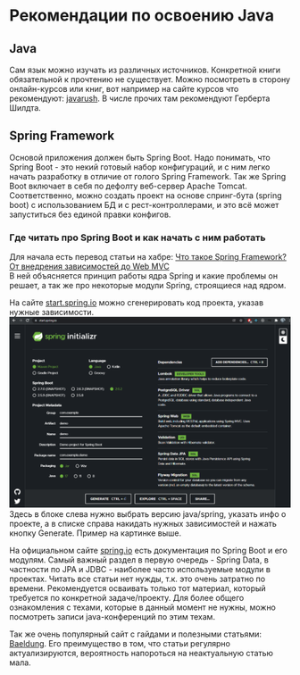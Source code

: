 # Рекомендации по освоению Java

## Java

Сам язык можно изучать из различных источников. Конкретной книги обязательной к прочтению не существует.
Можно посмотреть в сторону онлайн-курсов или книг, вот например на сайте курсов что рекомендуют: [javarush](https://javarush.ru/groups/posts/top-7-knig-po-java#Java-8-%D0%A0%D1%83%D0%BA%D0%BE%D0%B2%D0%BE%D0%B4%D1%81%D1%82%D0%B2%D0%BE-%D0%B4%D0%BB%D1%8F-%D0%BD%D0%B0%D1%87%D0%B8%D0%BD%D0%B0%D1%8E%D1%89%D0%B8%D1%85).
В числе прочих там рекомендуют Герберта Шилдта.

## Spring Framework

Основой приложения должен быть Spring Boot. Надо понимать, что Spring Boot - это некий готовый набор конфигураций,
и с ним легко начать разработку в отличие от голого Spring Framework. Так же Spring Boot включает в себя по дефолту
веб-сервер Apache Tomcat. Соответственно, можно создать проект на основе спринг-бута (spring boot) с использованием БД и с
рест-контроллерами, и это всё может запуститься без единой правки конфигов.

### Где читать про Spring Boot и как начать с ним работать

Для начала есть перевод статьи на хабре: [Что такое Spring Framework? От внедрения зависимостей до Web MVC](https://habr.com/ru/post/490586/)  
В ней объясняется принцип работы ядра Spring и какие проблемы он решает, а так же про некоторые модули Spring, строящиеся над ядром.

На сайте [start.spring.io](https://start.spring.io/) можно сгенерировать код проекта, указав нужные зависимости.  
![Test1-Image1](images/start-spring-io-01.png)  
Здесь в блоке слева нужно выбрать версию java/spring, указать инфо о проекте, а в списке справа накидать нужных зависимостей
и нажать кнопку Generate. Пример на картинке выше.

На официальном сайте [spring.io](https://spring.io/projects/spring-boot) есть документация по Spring Boot и его модулям.
Самый важный раздел в первую очередь - Spring Data, в частности по JPA и JDBC - наиболее часто используемые модули в проектах.
Читать все статьи нет нужды, т.к. это очень затратно по времени. Рекомендуется осваивать только тот материал, который требуется
по конкретной задаче/проекту. Для более общего ознакомления с техами, которые в данный момент не нужны, можно посмотреть
записи java-конференций по этим техам.

Так же очень популярный сайт с гайдами и полезными статьями: [Baeldung](https://www.baeldung.com/). Его преимущество в
том, что статьи регулярно актуализируются, вероятность напороться на неактуальную статью мала.
